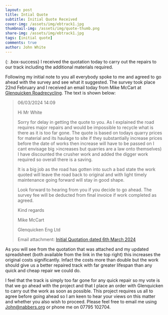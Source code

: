```yaml
---
layout: post
title: Intial Quote
subtitle: Initial Quote Received
cover-img: /assets/img/ebtrack1.jpg
thumbnail-img: /assets/img/quote-thumb.png
share-img: /assets/img/ebtrack1.jpg
tags: [initial quote]
comments: true
author: John White
---
```


{: .box-success}
I received the quotation today to carry out the repairs to our track including the additional materials required. 

Following my initial note to you all everybody spoke to me and agreed to go ahead with the survey and see what it suggested. The survey took place 22nd February and I received an email today from Mike McCart at [Glenquicken Roadrecycling](https://glenquickenroadrecycling.co.uk/). The text is shown below:

>
>06/03/2024 14:09
>
>Hi Mr White
>
>Sorry for delay in getting the quote to you.
>As I explained the road requires major repairs and would be impossible to recycle what is there as it is too far gone.
>The quote is based on todays quarry prices for material and its haulage to site if they substantially increase prices before the date of works then increase will have to be passed on I cant envisage big >increases but quarries are a law onto themselves)
>I have discounted the crusher work and added the digger work required so overall there is a saving.
>
>It is a big job as the road has gotten into such a bad state the work quoted will leave the road back to original and with light timely maintenance going forward will stay in good shape.
>
>Look forward to hearing from you if you decide to go ahead.
>The survey fee will be deducted from final invoice if work completed as agreed.
>
>Kind regards
>
>Mike McCart
>
>Glenquicken Eng Ltd
>
>Email attachment:
>[Initial Quotation dated 6th March 2024](https://johnwhite20.github.io/assets/img/initial-quote.png)
>

As you will see from the quotation that was attached and my updated spreadsheet (both available from the link in the top right) this increases the original costs significantly. Infact the costs more than double but the work should give us a better repaired track with far greater lifespan than any quick and cheap repair we could do. 

I feel that the track is simply too far gone for any quick repair so my vote is that we go ahead with the project and that I place an order with Glenquicken to carry out the work as soon as possible. This project requires us all to agree before going ahead so I am keen to hear your views on this matter and whether you also wish to proceed. Please feel free to email me using John@nabbers.org or phone me on 07795 102704.



